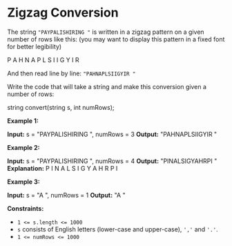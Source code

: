 # Zigzag Conversion

The string `"PAYPALISHIRING "` is written in a zigzag pattern on a given number of rows like this: (you may want to display this pattern in a fixed font for better legibility)

P   A   H   N
A P L S I I G
Y   I   R

And then read line by line: `"PAHNAPLSIIGYIR "`

Write the code that will take a string and make this conversion given a number of rows:

string convert(string s, int numRows);

**Example 1:**

**Input:** s =  "PAYPALISHIRING ", numRows = 3
**Output:**  "PAHNAPLSIIGYIR "

**Example 2:**

**Input:** s =  "PAYPALISHIRING ", numRows = 4
**Output:**  "PINALSIGYAHRPI "
**Explanation:**
P     I    N
A   L S  I G
Y A   H R
P     I

**Example 3:**

**Input:** s =  "A ", numRows = 1
**Output:**  "A "

**Constraints:**

* `1 <= s.length <= 1000`
* `s` consists of English letters (lower-case and upper-case), `','` and `'.'`.
* `1 <= numRows <= 1000`
